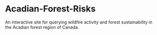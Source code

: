 # Acadian-Forest-Risks
An interactive site for querying wildfire activity and forest sustainability in the Acadian forest region of Canada.
